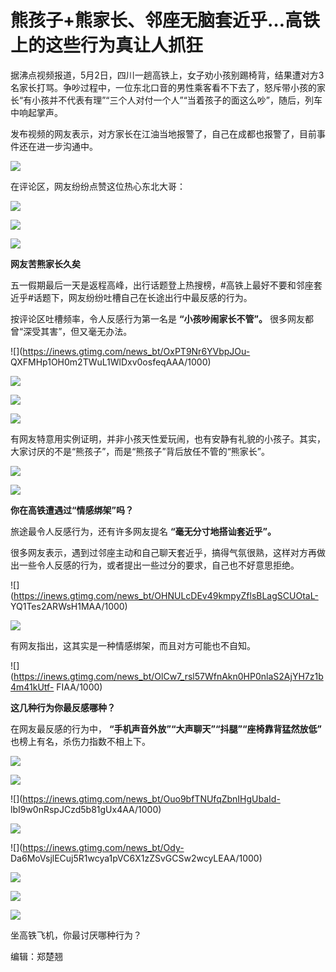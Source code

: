 # 熊孩子+熊家长、邻座无脑套近乎…高铁上的这些行为真让人抓狂

据沸点视频报道，5月2日，四川一趟高铁上，女子劝小孩别踢椅背，结果遭对方3名家长打骂。争吵过程中，一位东北口音的男性乘客看不下去了，怒斥带小孩的家长“有小孩并不代表有理”“三个人对付一个人”“当着孩子的面这么吵”，随后，列车中响起掌声。

发布视频的网友表示，对方家长在江油当地报警了，自己在成都也报警了，目前事件还在进一步沟通中。

![](https://inews.gtimg.com/news_bt/O539EqDXBLfS7cLrGeOz9-Mk3DJ7ZHDr8g_tKmIzoaDqMAA/1000)

在评论区，网友纷纷点赞这位热心东北大哥：

![](https://inews.gtimg.com/news_bt/O0L8U-ulWWwiEe1xEI5eLkbP0m_aDZmXpsQ3aZunGzgMAAA/1000)

![](https://inews.gtimg.com/news_bt/OAsp6AYD3G_LbdhqtxR548epFjlH1LCOVhugQ4Jl8B3AEAA/1000)

![](https://inews.gtimg.com/news_bt/OnI2QfQ0OxvS1H7CCKvsdHVqp22Oy0Lw_SWcOxoG5dlGEAA/1000)

**网友苦熊家长久矣**

五一假期最后一天是返程高峰，出行话题登上热搜榜，#高铁上最好不要和邻座套近乎#话题下，网友纷纷吐槽自己在长途出行中最反感的行为。

按评论区吐槽频率，令人反感行为第一名是 **“小孩吵闹家长不管”。** 很多网友都曾“深受其害”，但又毫无办法。

![](https://inews.gtimg.com/news_bt/OxPT9Nr6YVbpJOu-
QXFMHp1OH0m2TWuL1WlDxv0osfeqAAA/1000)

![](https://inews.gtimg.com/news_bt/Ow2SJNYT83UMEA2H2iis6lEKGvP6hXFlOKAtTuM_TJvIQAA/1000)

![](https://inews.gtimg.com/news_bt/ONkzyDWZrqvG8IxWmKmfXQJhOkMS5tFbClQp7DpLoXJI4AA/1000)

![](https://inews.gtimg.com/news_bt/O1XoX7A_yG382-mRVWhJQdCCpqPDjBiltzynSshChNrdkAA/1000)

有网友特意用实例证明，并非小孩天性爱玩闹，也有安静有礼貌的小孩子。其实，大家讨厌的不是“熊孩子”，而是“熊孩子”背后放任不管的“熊家长”。

![](https://inews.gtimg.com/news_bt/O0-SEROxN86bTh3t9WmYWH0GAAvd74YtbEuL3BcTOziAkAA/1000)

![](https://inews.gtimg.com/news_bt/O2_qC6ybCZeSEz4YhbkFReq_a3-GcvXFGecLG6oZT4FJAAA/1000)

**你在高铁遭遇过“情感绑架”吗？**

旅途最令人反感行为，还有许多网友提名 **“毫无分寸地搭讪套近乎”。**

很多网友表示，遇到过邻座主动和自己聊天套近乎，搞得气氛很熟，这样对方再做出一些令人反感的行为，或者提出一些过分的要求，自己也不好意思拒绝。

![](https://inews.gtimg.com/news_bt/OHNULcDEv49kmpyZflsBLagSCUOtaL-
YQ1Tes2ARWsH1MAA/1000)

![](https://inews.gtimg.com/news_bt/ONry0EZ5Cf1B4eGkk5BLcgwrJvnbYHUlF90cmcP3XRCc4AA/1000)

有网友指出，这其实是一种情感绑架，而且对方可能也不自知。

![](https://inews.gtimg.com/news_bt/OlCw7_rsl57WfnAkn0HP0nlaS2AjYH7z1b4m41kUtf-
FIAA/1000)

**这几种行为你最反感哪种？**

在网友最反感的行为中， **“手机声音外放”“大声聊天”“抖腿”“座椅靠背猛然放低”** 也榜上有名，杀伤力指数不相上下。

![](https://inews.gtimg.com/news_bt/Oh5PqBsmGN8OTjmDDy4ZjgA4WiICXhnWBhYFjS9SBILl4AA/1000)

![](https://inews.gtimg.com/news_bt/Oyj1PrU4eKfysA63ZnyWB4HyjEAgl_nTrJz6EYXCgYlDkAA/1000)

![](https://inews.gtimg.com/news_bt/Ouo9bfTNUfqZbnIHgUbaId-
lbI9w0nRspJCzd5b81gUx4AA/1000)

![](https://inews.gtimg.com/news_bt/OYaVdsNRw1EFstQOYvvJvKGuiAwklLGUBclsS1t-ttng4AA/1000)

![](https://inews.gtimg.com/news_bt/Ody-
Da6MoVsjlECuj5R1wcya1pVC6X1zZSvGCSw2wcyLEAA/1000)

![](https://inews.gtimg.com/news_bt/O515wuqfNn-C9AgUeGBSb7x9EW1xtJLtOu7rGe79TIuqQAA/1000)

![](https://inews.gtimg.com/news_bt/OOFJF5TCl9ZgEO5JlYYBQZRNkltWBGZ0hNjcJlyXGdlfwAA/1000)

![](https://inews.gtimg.com/news_bt/OY_CeF5Xg4yVwLYV2vD5ucdu1rBDt3eD_tNJq_1hZNYVUAA/1000)

坐高铁飞机，你最讨厌哪种行为？

编辑：郑楚翘

